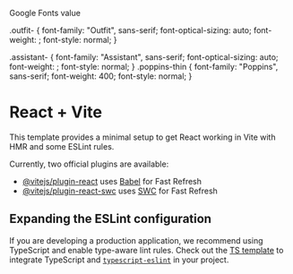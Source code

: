 Google Fonts value

.outfit-<uniquifier> {
font-family: "Outfit", sans-serif;
font-optical-sizing: auto;
font-weight: <weight>;
font-style: normal;
}

.assistant-<uniquifier> {
font-family: "Assistant", sans-serif;
font-optical-sizing: auto;
font-weight: <weight>;
font-style: normal;
}
.poppins-thin {
font-family: "Poppins", sans-serif;
font-weight: 400;
font-style: normal;
}

# React + Vite

This template provides a minimal setup to get React working in Vite with HMR and some ESLint rules.

Currently, two official plugins are available:

- [@vitejs/plugin-react](https://github.com/vitejs/vite-plugin-react/blob/main/packages/plugin-react/README.md) uses [Babel](https://babeljs.io/) for Fast Refresh
- [@vitejs/plugin-react-swc](https://github.com/vitejs/vite-plugin-react-swc) uses [SWC](https://swc.rs/) for Fast Refresh

## Expanding the ESLint configuration

If you are developing a production application, we recommend using TypeScript and enable type-aware lint rules. Check out the [TS template](https://github.com/vitejs/vite/tree/main/packages/create-vite/template-react-ts) to integrate TypeScript and [`typescript-eslint`](https://typescript-eslint.io) in your project.
